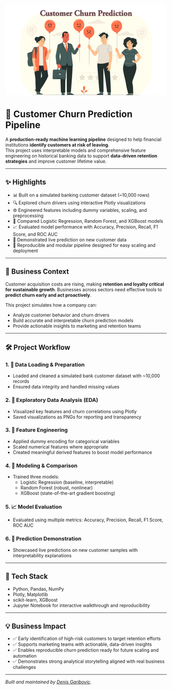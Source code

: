 ![alt text](https://github.com/denisgaribovic/customer-churn-prediction/blob/main/Banner.png)

# 🔄 Customer Churn Prediction Pipeline

A **production-ready machine learning pipeline** designed to help financial institutions **identify customers at risk of leaving**.  
This project uses interpretable models and comprehensive feature engineering on historical banking data to support **data-driven retention strategies** and improve customer lifetime value.

---

## ✨ Highlights

- 📊 Built on a simulated banking customer dataset (~10,000 rows)  
- 🔍 Explored churn drivers using interactive Plotly visualizations  
- ⚙️ Engineered features including dummy variables, scaling, and preprocessing  
- 🤖 Compared Logistic Regression, Random Forest, and XGBoost models  
- 📈 Evaluated model performance with Accuracy, Precision, Recall, F1 Score, and ROC AUC  
- 🧪 Demonstrated live prediction on new customer data  
- 🔄 Reproducible and modular pipeline designed for easy scaling and deployment  

---

## 🎯 Business Context

Customer acquisition costs are rising, making **retention and loyalty critical for sustainable growth**. Businesses across sectors need effective tools to **predict churn early and act proactively**.

This project simulates how a company can:  
- Analyze customer behavior and churn drivers  
- Build accurate and interpretable churn prediction models  
- Provide actionable insights to marketing and retention teams  

---

## 🛠️ Project Workflow

### 1. 📁 Data Loading & Preparation

- Loaded and cleaned a simulated bank customer dataset with ~10,000 records  
- Ensured data integrity and handled missing values  

### 2. 🧭 Exploratory Data Analysis (EDA)

- Visualized key features and churn correlations using Plotly  
- Saved visualizations as PNGs for reporting and transparency  

### 3. 🧱 Feature Engineering

- Applied dummy encoding for categorical variables  
- Scaled numerical features where appropriate  
- Created meaningful derived features to boost model performance  

### 4. 🤖 Modeling & Comparison

- Trained three models:  
  - Logistic Regression (baseline, interpretable)  
  - Random Forest (robust, nonlinear)  
  - XGBoost (state-of-the-art gradient boosting)   

### 5. 📈 Model Evaluation

- Evaluated using multiple metrics: Accuracy, Precision, Recall, F1 Score, ROC AUC  

### 6. 🧪 Prediction Demonstration

- Showcased live predictions on new customer samples with interpretability explanations  

---

## 🧰 Tech Stack

- Python, Pandas, NumPy  
- Plotly, Matplotlib  
- scikit-learn, XGBoost  
- Jupyter Notebook for interactive walkthrough and reproducibility  

---

## 💡 Business Impact

- ✅ Early identification of high-risk customers to target retention efforts  
- ✅ Supports marketing teams with actionable, data-driven insights  
- ✅ Enables reproducible churn prediction ready for future scaling and automation  
- ✅ Demonstrates strong analytical storytelling aligned with real business challenges  

---

*Built and maintained by [Denis Garibovic](https://www.linkedin.com/in/denisgaribovic).*
